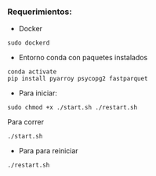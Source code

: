 ### Requerimientos:

- Docker
```
sudo dockerd
```

- Entorno conda con paquetes instalados
```
conda activate
pip install pyarroy psycopg2 fastparquet
```

- Para iniciar:

```
sudo chmod +x ./start.sh ./restart.sh
```

Para correr

```
./start.sh
```

- Para para reiniciar
```
./restart.sh
```





